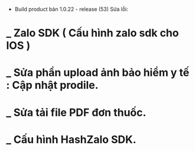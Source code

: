 + Build product bản 1.0.22 - release (53)
Sửa lỗi: 
# _ Zalo SDK ( Cấu hình zalo sdk cho IOS )
# _ Sửa phần upload ảnh bảo hiểm y tế : Cập nhật prodile.
# _ Sửa tải file PDF đơn thuốc.
# _ Cấu hình HashZalo SDK.